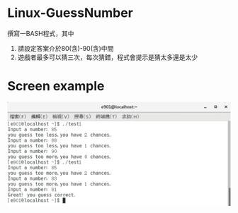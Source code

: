 # Linux-GuessNumber
撰寫一BASH程式，其中
1. 請設定答案介於80(含)-90(含)中間
2. 遊戲者最多可以猜三次，每次猜錯，程式會提示是猜太多還是太少
# Screen example
![image](https://github.com/Samuelchi861008/Linux-GuessNumber/blob/master/1.png)
